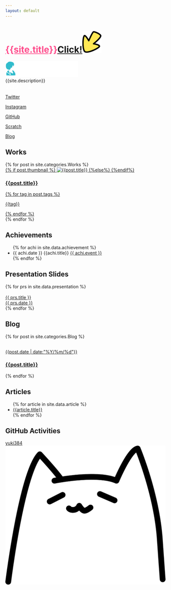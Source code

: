 ```yaml
---
layout: default
---
```

<div class="main">
  <div class="cover">
    <h1><a href="/profile/" style="color:#ff4d8c">{{site.title}}</a><a href="/profile"><span class="arrow">Click!<img src="/img/arrow.svg" width="60px"></span></a></h1>
  </div>
<div id="about">
  <div class="section">
    <img src="/img/logo-white.png" alt="yuki mihashi" height="50px"><br>
    {{site.description}}<br>
    <a href="/profile/" style="color:#fff;">プロフィール</a>
    <div class="sns">
      <a href="https://twitter.com/YukiMihashi"><i class="fab fa-twitter"></i><p> Twitter</p></a>
      <a href="https://www.instagram.com/yukimihashi/"><i class="fab fa-instagram"></i><p> Instagram</p></a>
      <a href="https://github.com/yuki384"><i class="fab fa-github"></i><p> GitHub</p></a>
      <a href="https://scratch.mit.edu/users/yuki384/"><i class="fas fa-flag"></i><p> Scratch</p></a>
      <a href="http://scratch-yuki.hatenadiary.jp/"><i class="fas fa-pen-nib"></i><p> Blog</p></a>
    </div>
  </div>
</div>
<div id="Works" class="section">
  <h2>Works</h2>
  {% for post in site.categories.Works %}
  <a href="{{ site.baseurl }}{{ post.url }}"><div class="project">
    {% if post.thumbnail %}
    <img src="/img/{{ post.thumbnail }}" alt="{{post.title}}" class="thumbnail">
    {%else%}
    {%endif%}
    <div class="prj-dsc">
      <h3>{{post.title}}</h3>
      {% for tag in post.tags %}
      <p class="tag">{{tag}}</p>
      {% endfor %}
    </div>
  </div></a>
  {% endfor %}
</div>
<div id="achievement" class="section">
  <h2>Achievements</h2>
  <ul class="achi">
  {% for achi in site.data.achievement %}
  <li>{{ achi.date }} <span class="achi-title">{{achi.title}}</span> <a href="{{ achi.url }}" target="_blank" class="achievement">{{ achi.event }}</a></li>
  {% endfor %}
  </ul>
</div>
<div id="Presentation" class="section">
  <h2>Presentation Slides</h2>
  {% for prs in site.data.presentation %}
  <a href="{{ prs.url }}" target="_blank" class="prs">
    <div class="prs-img">
      <img src="{{prs.img}}" alt="">
    </div>
    <div class="prs-dsc">
      {{ prs.title }}<br>
      {{ prs.date }}
    </div>
  </a>
  {% endfor %}
</div>
<div id="Blog" class="section">
  <h2>Blog</h2>
  {% for post in site.categories.Blog %}
  <a href="{{ site.baseurl }}{{ post.url }}">
  <article class="post">
    <img src="/img/{{post.thumbnail}}" alt="" class="blog_thumnail">
    <div class="post_text">
      <p>{{post.date | date:"%Y/%m/%d"}}</p><h3>{{post.title}}</h3>
    </div>
  </article>
  </a>
  {% endfor %}
</div>
<div id="Articles" class="section">
  <h2>Articles</h2>
  <ul>
    {% for article in site.data.article %}
      <li><a href="{{article.url}}">{{article.title}}</a></li>
    {% endfor %}
  </ul>
</div>
<div class="section">
  <h2>GitHub Activities</h2>
  <a href="https://github.com/yuki384"><i class="fab fa-github"></i> yuki384<img src="https://grass-graph.moshimo.works/images/yuki384.png" alt="" class="shiba-img"></a>
</div>
</div>
<div id="hukidashis">
</div><div class="neko-anime" onclick="neko()"><img src="img/nyan.svg" alt="" class="neko"></div>
<script type="text/javascript">
  function neko(){
    var serihu = [ "ニャン", "ニャアン", "ミャッ", "ニャーン", "ニャッ", "フニャー", "ミャオー", "ミューン", "ニャゴッ"] ;
    var nekochan= document.createElement("div");
    nekochan.className = "hukidashi";
    nekochan.textContent = serihu[ Math.floor( Math.random() * serihu.length ) ];
    document.getElementById('hukidashis').appendChild(nekochan);
    setTimeout("document.querySelector('#hukidashis > div').parentNode.removeChild(document.querySelector('#hukidashis > div'));", 3000);
  }
</script>
